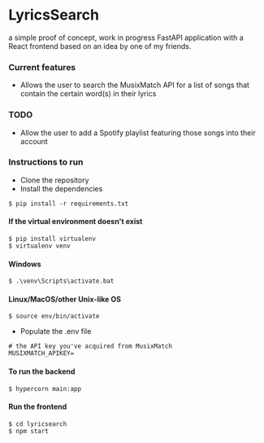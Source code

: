 # LyricsSearch
a simple proof of concept, work in progress FastAPI application with a React frontend based on an idea by one of my friends.

### Current features
* Allows the user to search the MusixMatch API for a list of songs that contain the certain word(s) in their lyrics

### TODO
* Allow the user to add a Spotify playlist featuring those songs into their account

### Instructions to run
* Clone the repository
* Install the dependencies
```
$ pip install -r requirements.txt
```

#### If the virtual environment doesn't exist 
```
$ pip install virtualenv
$ virtualenv venv
```

#### Windows
```
$ .\venv\Scripts\activate.bat
```

#### Linux/MacOS/other Unix-like OS
```
$ source env/bin/activate
```

* Populate the .env file
```
# the API key you've acquired from MusixMatch
MUSIXMATCH_APIKEY= 
```

#### To run the backend
```
$ hypercorn main:app
```

#### Run the frontend 
```
$ cd lyricsearch
$ npm start
```
